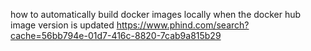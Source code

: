 how to automatically build docker images locally when the docker hub image version is updated
https://www.phind.com/search?cache=56bb794e-01d7-416c-8820-7cab9a815b29
